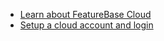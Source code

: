 * [Learn about FeatureBase Cloud](/cloud/cloud-introduction)
* [Setup a cloud account and login](/cloud/cloud-setup/cloud-quickstart-guide)

<!-- Fix when the https://github.com/molecula/documentation/pull/268 goes in
* [Setup a FeatureBase Cloud account](/cloud/fbc-part1-signup)
* [Login to FeatureBase Cloud](/cloud/fbc-part2-login)
-->
